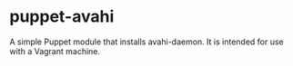 puppet-avahi
============

A simple Puppet module that installs avahi-daemon.  It is intended for use with a Vagrant machine.
